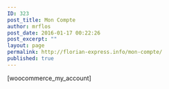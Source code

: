 ```yaml
---
ID: 323
post_title: Mon Compte
author: mrflos
post_date: 2016-01-17 00:22:26
post_excerpt: ""
layout: page
permalink: http://florian-express.info/mon-compte/
published: true
---
```

[woocommerce_my_account]